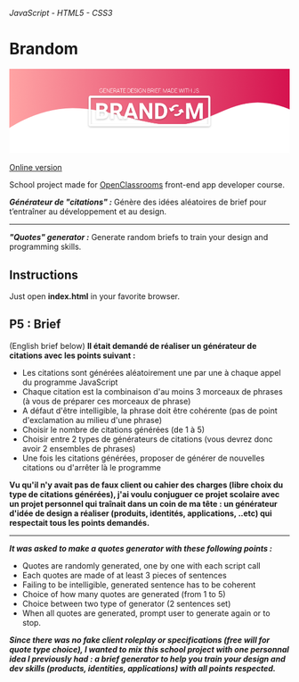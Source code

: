 _JavaScript - HTML5 - CSS3_

# Brandom

![presentation banner](./readme-banner.png)

[Online version](https://brandom.danly.co/)

School project made for [OpenClassrooms](https://openclassrooms.com/) front-end app developer course.

**_Générateur de "citations" :_** Génère des idées aléatoires de brief pour t’entraîner au développement et au design.

---

**_"Quotes" generator :_** Generate random briefs to train your design and programming skills.

## Instructions

Just open **index.html** in your favorite browser.

## P5 : Brief

(English brief below)
**Il était demandé de réaliser un générateur de citations avec les points suivant :**

- Les citations sont générées aléatoirement une par une à chaque appel du programme JavaScript
- Chaque citation est la combinaison d'au moins 3 morceaux de phrases (à vous de préparer ces morceaux de phrase)
- A défaut d'être intelligible, la phrase doit être cohérente (pas de point d'exclamation au milieu d'une phrase)
- Choisir le nombre de citations générées (de 1 à 5)
- Choisir entre 2 types de générateurs de citations (vous devrez donc avoir 2 ensembles de phrases)
- Une fois les citations générées, proposer de générer de nouvelles citations ou d'arrêter là le programme

**Vu qu'il n'y avait pas de faux client ou cahier des charges (libre choix du type de citations générées), j'ai voulu conjuguer ce projet scolaire avec un projet personnel qui traînait dans un coin de ma tête : un générateur d'idée de design a réaliser (produits, identités, applications, ..etc) qui respectait tous les points demandés.**

---

**_It was asked to make a quotes generator with these following points :_**

- Quotes are randomly generated, one by one with each script call
- Each quotes are made of at least 3 pieces of sentences
- Failing to be intelligible, generated sentence has to be coherent
- Choice of how many quotes are generated (from 1 to 5)
- Choice between two type of generator (2 sentences set)
- When all quotes are generated, prompt user to generate again or to stop.

**_Since there was no fake client roleplay or specifications (free will for quote type choice), I wanted to mix this school project with one personnal idea I previously had : a brief generator to help you train your design and dev skills (products, identities, applications) with all points respected._**
